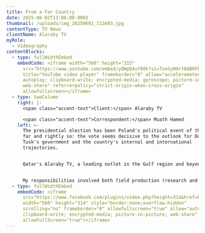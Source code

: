```yaml
---
title: From a Far Country
date: 2025-06-02T13:06:00.000Z
thumbnail: /uploads/img_20250601_113603.jpg
contentType: TV News
clientName: Alaraby TV
myRole:
  - Videography
contentBlocks:
  - type: fullWidthEmbed
    embedCode: <iframe width="560" height="315"
      src="https://www.youtube.com/embed/yQWpD4uY8Ok?si=TxeSyN9rt8AB0FBB"
      title="YouTube video player" frameborder="0" allow="accelerometer;
      autoplay; clipboard-write; encrypted-media; gyroscope; picture-in-picture;
      web-share" referrerpolicy="strict-origin-when-cross-origin"
      allowfullscreen></iframe>
  - type: twoColumn
    right: |-
      <span class="accent-text">Client:</span> Alaraby TV

      <span class="accent-text">Correspondent:</span> Muath Hamed
    left: >-
      The presidential election has been Poland's political event of the year so
      far and rightly so: the vote seems decisive to the outlook for Donald
      Tusk's government and the country's internal and international
      trajectories.


      Qatar's Alaraby TV, a leading outlet in the Gulf region and beyond, wished to bring their audiences up to speed with the arguably somewhat exotic themes that move Polish people. I worked with their European correspondent, [Muath Hamed](https://x.com/MuathHamed), to deliver a comprehensive, yet not overwhelming coverage of the vote.


      My responsibilities involved both field production (research and fixing) and videography, as well as providing expert commentary.
  - type: fullWidthEmbed
    embedCode: <iframe
      src="https://www.facebook.com/plugins/video.php?height=314&href=https%3A%2F%2Fwww.facebook.com%2Falarabytelevision%2Fvideos%2F1271513711068663%2F&show_text=false&width=560&t=0"
      width="560" height="314" style="border:none;overflow:hidden"
      scrolling="no" frameborder="0" allowfullscreen="true" allow="autoplay;
      clipboard-write; encrypted-media; picture-in-picture; web-share"
      allowFullScreen="true"></iframe>
---
```

